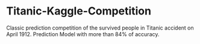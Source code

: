 # Titanic-Kaggle-Competition
Classic prediction competition of the survived people in Titanic accident on April 1912. 
Prediction Model with more than 84% of accuracy.
